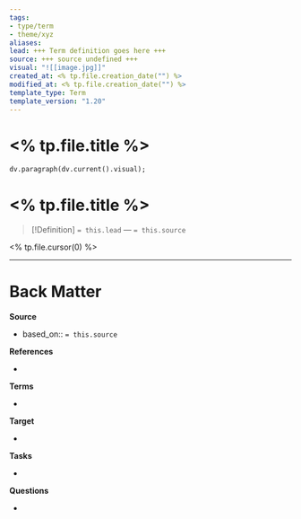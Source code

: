 ```yaml
---
tags: 
- type/term
- theme/xyz
aliases: 
lead: +++ Term definition goes here +++
source: +++ source undefined +++
visual: "![[image.jpg]]"
created_at: <% tp.file.creation_date("") %>
modified_at: <% tp.file.creation_date("") %>
template_type: Term
template_version: "1.20"
---
```


# <% tp.file.title %>
<!--  Clear and descriptive title -->

<!-- A supporting visual from front matter if available -->

```dataviewjs 
dv.paragraph(dv.current().visual);
```

# <% tp.file.title %>

<!-- Term definition and source from front matter goes here. Also used for Dataview glossary. -->

> [!Definition]
> `= this.lead`
>  — `= this.source`

<% tp.file.cursor(0) %>

<!-- Additional term description if needed -->



---
# Back Matter

**Source**
<!-- Always keep a link to the source- --> 
- based_on:: `= this.source`

**References**
<!-- Links to pages not referenced in the content. -->
- 

**Terms**
<!-- Links to definition pages. -->
- 

**Target**
<!-- Link to project note or externaly published content. -->
- 

**Tasks**
<!-- What remains to be done with this note? --> 
- 

**Questions**
<!-- What remains for you to consider? --> 
- 
